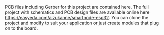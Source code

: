 PCB files including Gerber for this project are contained here. The full project with schematics and PCB design files are available online here
https://easyeda.com/aizukanne/smartnode-esp32.
You can clone the project and modify to suit your application or just create modules that plug on to the board.

